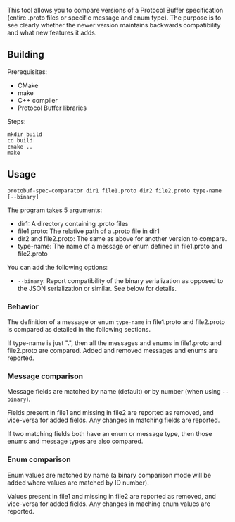 This tool allows you to compare versions of a Protocol Buffer specification
(entire .proto files or specific message and enum type).
The purpose is to see clearly whether the newer version maintains backwards compatibility and what new features it adds.

## Building

Prerequisites:

- CMake
- make
- C++ compiler
- Protocol Buffer libraries

Steps:

    mkdir build
    cd build
    cmake ..
    make

## Usage

    protobuf-spec-comparator dir1 file1.proto dir2 file2.proto type-name [--binary]

The program takes 5 arguments:

- dir1: A directory containing .proto files
- file1.proto: The relative path of a .proto file in dir1
- dir2 and file2.proto: The same as above for another version to compare.
- type-name: The name of a message or enum defined in file1.proto and file2.proto

You can add the following options:

- `--binary`: Report compatibility of the binary serialization as opposed to the JSON serialization or similar. See below for details.

### Behavior

The definition of a message or enum `type-name` in file1.proto and file2.proto is compared as detailed in the following sections.

If type-name is just ".", then all the messages and enums in file1.proto and file2.proto are compared.
Added and removed messages and enums are reported.

### Message comparison

Message fields are matched by name (default) or by number (when using `--binary`).

Fields present in file1 and missing in file2 are reported as removed, and vice-versa for added fields.
Any changes in matching fields are reported.

If two matching fields both have an enum or message type, then those enums and message types are also compared.

### Enum comparison

Enum values are matched by name (a binary comparison mode will be added where values are matched by ID number).

Values present in file1 and missing in file2 are reported as removed, and vice-versa for added fields.
Any changes in maching enum values are reported.
